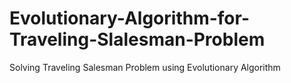 # Evolutionary-Algorithm-for-Traveling-Slalesman-Problem
Solving Traveling Salesman Problem using Evolutionary Algorithm
